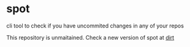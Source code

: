 # spot

cli tool to check if you have uncommited changes in any of your repos


This repository is unmaitained. Check a new version of spot at [dirt](https://github.com.crnvl96/dirt)
